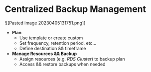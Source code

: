 # Centralized Backup Management
![[Pasted image 20230405131751.png]]
- **Plan**
	- Use template or create custom
	- Set frequency, retention period, etc...
	- Define destination && timeframe
- **Manage Resources && Backup**
	- Assign resources (e.g. *RDS Cluster*) to backup plan
	- Access && restore backups when needed
